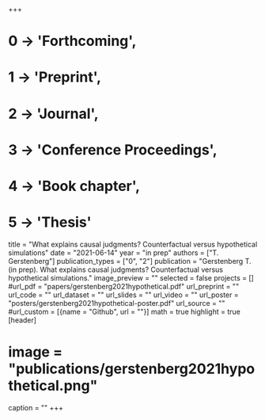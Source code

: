 +++
# 0 -> 'Forthcoming',
# 1 -> 'Preprint',
# 2 -> 'Journal',
# 3 -> 'Conference Proceedings',
# 4 -> 'Book chapter',
# 5 -> 'Thesis'

title = "What explains causal judgments? Counterfactual versus hypothetical simulations"
date = "2021-06-14"
year = "in prep"
authors = ["T. Gerstenberg"]
publication_types = ["0", "2"]
publication = "Gerstenberg T. (in prep). What explains causal judgments? Counterfactual versus hypothetical simulations."
image_preview = ""
selected = false
projects = []
#url_pdf = "papers/gerstenberg2021hypothetical.pdf"
url_preprint = ""
url_code = ""
url_dataset = ""
url_slides = ""
url_video = ""
url_poster = "posters/gerstenberg2021hypothetical-poster.pdf"
url_source = ""
#url_custom = [{name = "Github", url = ""}]
math = true
highlight = true
[header]
# image = "publications/gerstenberg2021hypothetical.png"
caption = ""
+++
